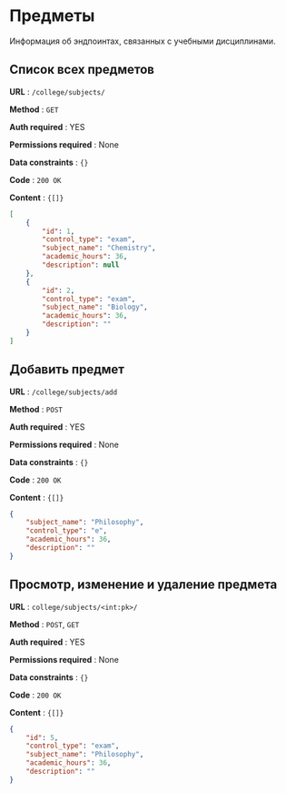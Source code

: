 
# Предметы

Информация об эндпоинтах, связанных с учебными дисциплинами.

## Cписок всех предметов

**URL** : `/college/subjects/`

**Method** : `GET`

**Auth required** : YES

**Permissions required** : None

**Data constraints** : `{}`

**Code** : `200 OK`

**Content** : `{[]}`

```json
[
    {
        "id": 1,
        "control_type": "exam",
        "subject_name": "Chemistry",
        "academic_hours": 36,
        "description": null
    },
    {
        "id": 2,
        "control_type": "exam",
        "subject_name": "Biology",
        "academic_hours": 36,
        "description": ""
    }
]
```
## Добавить предмет

**URL** : `/college/subjects/add`

**Method** : `POST`

**Auth required** : YES

**Permissions required** : None

**Data constraints** : `{}`

**Code** : `200 OK`

**Content** : `{[]}`

```json
{
    "subject_name": "Philosophy",
    "control_type": "e",
    "academic_hours": 36,
    "description": ""
}
```

## Просмотр, изменение и удаление предмета

**URL** : `college/subjects/<int:pk>/`

**Method** : `POST`, `GET`

**Auth required** : YES

**Permissions required** : None

**Data constraints** : `{}`

**Code** : `200 OK`

**Content** : `{[]}`

```json
{
    "id": 5,
    "control_type": "exam",
    "subject_name": "Philosophy",
    "academic_hours": 36,
    "description": ""
}
```

